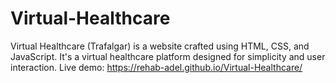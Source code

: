 # Virtual-Healthcare
Virtual Healthcare (Trafalgar) is a website crafted using HTML, CSS, and JavaScript. It's a virtual healthcare platform designed for simplicity and user interaction.
Live demo: https://rehab-adel.github.io/Virtual-Healthcare/
